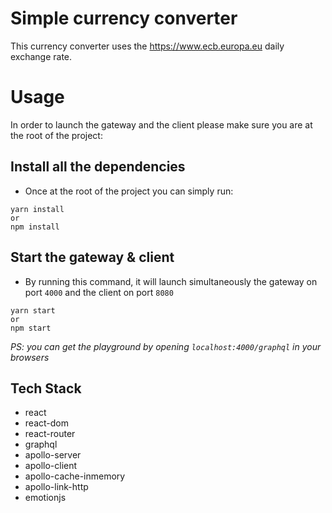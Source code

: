 # Simple currency converter

This currency converter uses the https://www.ecb.europa.eu daily exchange rate.

# Usage

In order to launch the gateway and the client please make sure you are at the root of the project:

## Install all the dependencies

- Once at the root of the project you can simply run:

```
yarn install
or
npm install
```

## Start the gateway & client

- By running this command, it will launch simultaneously the gateway on port `4000` and the client on port `8080`

```
yarn start
or
npm start
```

_PS: you can get the playground by opening `localhost:4000/graphql` in your browsers_

## Tech Stack

- react
- react-dom
- react-router
- graphql
- apollo-server
- apollo-client
- apollo-cache-inmemory
- apollo-link-http
- emotionjs
